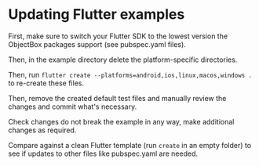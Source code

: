 # Updating Flutter examples

First, make sure to switch your Flutter SDK to the lowest version the ObjectBox packages support
(see pubspec.yaml files).

Then, in the example directory delete the platform-specific directories.

Then, run `flutter create --platforms=android,ios,linux,macos,windows .` to re-create these files.

Then, remove the created default test files and manually review the changes and commit what's necessary.

Check changes do not break the example in any way, make additional changes as required.

Compare against a clean Flutter template (run `create` in an empty folder) to see if updates to
other files like pubspec.yaml are needed.
